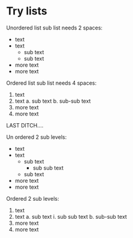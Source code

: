 # Try lists

Unordered list sub list needs 2 spaces:

- text
- text
  - sub text
  - sub text
- more text
- more text


Ordered list sub list needs 4 spaces:

1. text
1. text
    a. sub text
    b. sub-sub text
1. more text
1. more text

LAST DITCH....

Un ordered 2 sub levels:

- text
- text
  - sub text
    + sub sub text
  - sub text
- more text
- more text

Ordered 2 sub levels:

1. text
1. text
    a. sub text
        i. sub sub text
    b. sub-sub text
1. more text
1. more text
